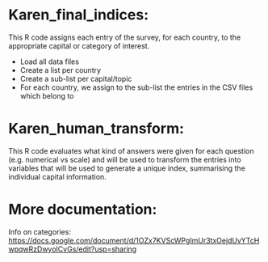 # Karen_final_indices:
This R code assigns each entry of the survey, for each country, to the appropriate capital or category of interest. 

- Load all data files 
- Create a list per country
- Create a sub-list per capital/topic 
- For each country, we assign to the sub-list the entries in the CSV files which belong to 

# Karen_human_transform:
This R code evaluates what kind of answers were given for each question (e.g. numerical vs scale) and will be used to transform the entries into variables that will be used to generate a unique index, summarising the individual capital information. 

# More documentation:
Info on categories: https://docs.google.com/document/d/1OZx7KVScWPgImUr3txOejdUvYTcHwpqwRzDwyoICvGs/edit?usp=sharing
